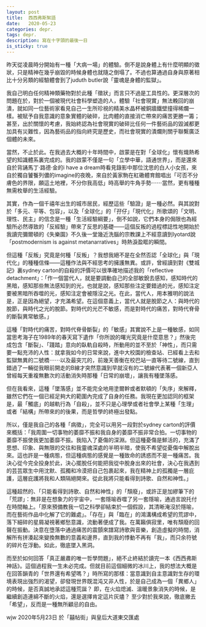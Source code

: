 ```yaml
---
layout: post
title:  西西弗斯絮語
date:   2020-05-23
categories: depr.
tags: depr.
description: 寫在十字頭的最後一日
is_sticky: true
---
```


昨天從凌晨時分開始有一種「大病一場」的體驗。倒不是說身體上有什麼明顯的徵狀，只是精神在幾乎崩毀的時候身體也就隨之倒塌了。不過也算通過自身與原著相比十分另類的經驗體會到了juduth butler說「靈魂是身體的監獄」。
 
我自己明白任何精神類藥物對於此種「徵狀」而言只不過是工具性的。更深層次的問題在於，對於一個被現代社會科學塑造的人，體驗「社會現實」無法輓回的崩潰，就如同一位藝術家看見自己一生所珍視的精美水晶杯被銅牆鐵壁撞得稀爛一樣。被賦予自我意識的意象實體的破碎，比肉體的直接消亡帶來的痛苦更勝一籌；甚至，出於關懷的考慮，我始終認為社會現實的破碎比任何一件藝術品的毀滅都更加具有災難性，因為藝術品的指向終究是歷史，而社會現實的潰爛則關乎聯繫廣泛個體的未來。

當然，不止於此。在我過去大概的十年時間中，啟蒙是在對「全球化」懷有熾熱希望的知識體系裏完成的。我的啟蒙不僅是一句「立學中華，語通世界」，而是還來自於背誦馬丁·路德·金的i have a dream時看見錄影中那位沈思的白人小女孩，來自於獨自饕餮列儂的imagine的夜晚，來自於黃家駒在紅磡體育館唱出「可否不分膚色的界限，願這土地裡，不分你我高低」時高舉的牛角手勢⋯⋯當然，更有種種無需枚舉的生活經驗。
 
其實，作為一個千禧年出生的城市居民，經歷這些「驗證」是一種必然。與其說對於「多元、平等、包容」，以及「全球化」的「孖仔」「現代化」所歌頌的「文明、理性、民主」的信念是一種「生活經驗綱要」，倒不如說，它們本身的侷限也為經驗所必然導致的「反經驗」帶來了反思的基礎——這個反叛的過程標誌性地開始於我讀完彌爾頓的《失樂園》不久後一堂幾近洗腦的宗教課上不經意讀到lyotard說「postmodernism is against metanarratives」時熱淚盈眶的瞬間。
 
但這種「反叛」究竟是何種「反叛」？我想我絕不是在全然否認「全球化」與「現代化」的種種信條——這種作法與不經思考的擁護無異。或許，曾經讀到對《雙城記》裏sydney carton的自殺的評價可以很準確地描述我的「reflective detachment」：「作一個當代人，就是要調動自己的全部敏銳去感知，感知時代的黑暗，感知那些無法感知到的光，也就是說，感知那些注定要錯過的光，感知注定要被黑暗所吞噬的光，感知注定會被隱沒之光。在此，當代人，用本雅明的說法是，正是因為絕望，才充滿希望。在這個意義上，當代人就是脫節之人：與時代的脫節，與時代之光的脫節。對時代的光芒不敏感，而是對時代的痛苦，對時代脊骨的斷裂異常敏感。」

這種「對時代的痛苦，對時代脊骨斷裂」的「敏感」其實說不上是一種敏感，如同當思考海子在1989年的春天寫下遺作「你所說的曙光究竟是什麼意思？」然後完成包含「斷裂」、「踐踏」意向的臥軌自殺時，所動用的並不至於「神性」，而只需要一點充沛的人性：就拿我如今的日常來說，進中大校園的檢查站、已經看上去和監獄無異的二號橋⋯⋯以及最突兀的，前幾天善衡在校巴站一直等待二號線，直到錯過了一輛從我眼前開走的B線才突然意識到早就沒有的二號線代表著一個新亞人曾經每天重複無數次的活動消失時那種「日常的崩壞」，讓我有種墜落感。

但在我看來，這種「墜落感」並不能完全地用塗爾幹或者默頓的「失序」來解釋，雖然它們在一個已經足夠大的範圍內完成了自身的任務。我現在更加認同的框架是，最「觸底」的越軌行為「自殺」，並不只是心理學或者社會學上某種「生理」或者「結構」所帶來的的後果，而是哲學的終極出發點。

所以，僅是我自己的各種「病徵」，完全可以用另一段對於sydney carton的評價來概括：「我周圍一切事物的萎靡不振和我自身的萎靡不振非常合拍。一切事物的萎靡不振使我更加萎靡不振。我陷入了憂傷的深淵。但這種憂傷是鮮活的，充滿了思想、印象、與無限的交往和我靈魂深處的半明半暗，使我不希望從憂傷中解脫出來。這也許是一種病態，但這種病態的感覺是一種致命的誘惑而不是一種痛苦。我決心從今完全投身於此，決心擺脫任何能把我從中脫身出來的社會，決心在我遇到的芸芸眾生中用沈默、孤獨和冷漠把自己包裹起來，我在精神上的孤獨是一層庇護，這層庇護將我和人類隔絕開來。從此我將只能看得到詩歌、自然和神性。」

這種超然的、「只能看得到詩歌、自然和神性」的「頹廢」，或許正是加繆筆下的「荒謬」：無非是在想象力的宇宙中，一套隱喻吞噬了另一套隱喻，通過言說托付在時間軸上。「原來預備教我一切之科學卻結束於一個假設，其清晰淹沒於隱喻，而在藝術作品中化解了它的難處」。「存在」與「臨在」的鴻溝構成希望的荒謬中，落下細碎的星屑凝視著鄉愁意識，流動著便成了我。在萬籟俱寂里，唯有頹廢的回聲在振動。決意在墮落中通過痛苦的震顫來譜寫詩歌與音樂，創造虛擬的時間，消解所有拼湊起來變換無數的意義和邊界，直到我的悸動不再有「我」，而只余符號的碎片在浮動。如此，徹底墜入黑洞。

而至於如何回答「真正嚴肅的唯一哲學問題」，絕不止終結於讀完一本《西西弗斯神話》。這個過程我一生未必完成。但就目前這個細微的冰川上，我的想法大概是在回答韻青的「世界還有希望嗎？」時所寫的那樣：當意識到自主意識對生存的環境表現出強烈的渴望，卻發現世界既混沌又非人性，於是自己成為一個「異鄉人」的時候，是否真誠地承認這種荒誕？ 即，在火焰熄滅、溫暖景象消失的時候，是繼續創造連綿不斷的火焰，還是選擇肯定這片灰燼？ 至少對於我來說，徹底撇去「希望」，反而是一種無所顧忌的自由。
 
 wjw
2020年5月23日
於「囍帖街」與皇后大道東交匯處
